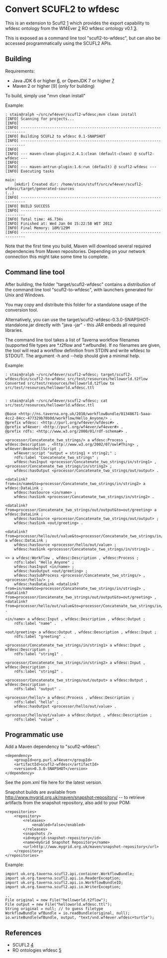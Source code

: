 Convert SCUFL2 to wfdesc
========================

This is an extension to Scufl2 [1] which provides the export capability
to wfdesc ontology from the Wf4Ever [2] RO wfdesc ontology v0.1 [3].

This is exposed as a command line tool "scufl2-to-wfdesc", but can also
be accessed programmatically using the SCUFL2 APIs.






Building
--------

Requirements:
 * Java JDK 6 or higher [6], or OpenJDK 7 or higher [7]
 * Maven 2 or higher [9]  (only for building)

To build, simply use "mvn clean install"

Example:

    : stain@ralph ~/src/wf4ever/scufl2-wfdesc;mvn clean install
    [INFO] Scanning for projects...
    [INFO]                                                                         
    [INFO] ------------------------------------------------------------------------
    [INFO] Building SCUFL2 to wfdesc 0.1-SNAPSHOT
    [INFO] ------------------------------------------------------------------------
    [INFO] 
    [INFO] --- maven-clean-plugin:2.4.1:clean (default-clean) @ scufl2-wfdesc ---
    [INFO] 
    [INFO] --- maven-antrun-plugin:1.6:run (default) @ scufl2-wfdesc ---
    [INFO] Executing tasks

    main:
        [mkdir] Created dir: /home/stain/stuff/src/wf4ever/scufl2-wfdesc/target/generated-sources
    (..)
    [INFO] ------------------------------------------------------------------------
    [INFO] BUILD SUCCESS
    [INFO] ------------------------------------------------------------------------
    [INFO] Total time: 46.734s
    [INFO] Finished at: Wed Jan 04 15:22:58 WET 2012
    [INFO] Final Memory: 18M/129M
    [INFO] ------------------------------------------------------------------------


Note that the first time you build, Maven will download several
required dependencies from Maven repositories. Depending on your network
connection this might take some time to complete.



Command line tool
-----------------

After building, the folder "target/scufl2-wfdesc" contains a
distribution of the command line tool "scufl2-to-wfdesc", with launchers
generated for Unix and Windows.

You may copy and distribute this folder for a standalone usage of the
conversion tool. 

Alternatively, you can use the
target/scufl2-wfdesc-0.3.0-SNAPSHOT-standalone.jar directly with 
"java -jar" - this JAR embeds all required libraries.

The command line tool takes a list of Taverna workflow filenames (supported file
types are *.t2flow and *.wfbundle). If no filenames are given, the tool
will read a workflow definition from STDIN and write wfdesc to STDOUT.
The argument -h  and --help should give a minimal help.



Example:

    : stain@ralph ~/src/wf4ever/scufl2-wfdesc; target/scufl2-wfdesc/bin/scufl2-to-wfdesc src/test/resources/helloworld.t2flow 
    Converted src/test/resources/helloworld.t2flow to src/test/resources/helloworld.wfdesc.ttl


    : stain@ralph ~/src/wf4ever/scufl2-wfdesc; cat src/test/resources/helloworld.wfdesc.ttl 

    @base <http://ns.taverna.org.uk/2010/workflowBundle/01348671-5aaa-4cc2-84cc-477329b70b0d/workflow/Hello_Anyone/> .
    @prefix wfdesc: <http://purl.org/wf4ever/wfdesc#> .
    @prefix wf4ever: <http://purl.org/wf4ever/wf4ever#> .
    @prefix rdfs: <http://www.w3.org/2000/01/rdf-schema#> .

    <processor/Concatenate_two_strings/> a wfdesc:Process , wfdesc:Description , <http://www.w3.org/2002/07/owl#Thing> , wf4ever:BeanshellScript ;
        wf4ever:script "output = string1 + string2;" ;
        rdfs:label "Concatenate_two_strings" ;
        wfdesc:hasInput <processor/Concatenate_two_strings/in/string1> , <processor/Concatenate_two_strings/in/string2> ;
        wfdesc:hasOutput <processor/Concatenate_two_strings/out/output> .

    <datalink?from=in/name&to=processor/Concatenate_two_strings/in/string2> a wfdesc:DataLink ;
        wfdesc:hasSource <in/name> ;
        wfdesc:hasSink <processor/Concatenate_two_strings/in/string2> .

    <datalink?from=processor/Concatenate_two_strings/out/output&to=out/greeting> a wfdesc:DataLink ;
        wfdesc:hasSource <processor/Concatenate_two_strings/out/output> ;
        wfdesc:hasSink <out/greeting> .

    <datalink?from=processor/hello/out/value&to=processor/Concatenate_two_strings/in/string1> a wfdesc:DataLink ;
        wfdesc:hasSource <processor/hello/out/value> ;
        wfdesc:hasSink <processor/Concatenate_two_strings/in/string1> .

    <> a wfdesc:Workflow , wfdesc:Description , wfdesc:Process ;
        rdfs:label "Hello_Anyone" ;
        wfdesc:hasInput <in/name> ;
        wfdesc:hasOutput <out/greeting> ;
        wfdesc:hasSubProcess <processor/Concatenate_two_strings/> , <processor/hello/> ;
        wfdesc:hasDataLink <datalink?from=in/name&to=processor/Concatenate_two_strings/in/string2> , <datalink?from=processor/Concatenate_two_strings/out/output&to=out/greeting> , <datalink?from=processor/hello/out/value&to=processor/Concatenate_two_strings/in/string1> .

    <in/name> a wfdesc:Input , wfdesc:Description , wfdesc:Output ;
        rdfs:label "name" .

    <out/greeting> a wfdesc:Output , wfdesc:Description , wfdesc:Input ;
        rdfs:label "greeting" .

    <processor/Concatenate_two_strings/in/string1> a wfdesc:Input , wfdesc:Description ;
        rdfs:label "string1" .

    <processor/Concatenate_two_strings/in/string2> a wfdesc:Input , wfdesc:Description ;
        rdfs:label "string2" .

    <processor/Concatenate_two_strings/out/output> a wfdesc:Output , wfdesc:Description ;
        rdfs:label "output" .

    <processor/hello/> a wfdesc:Process , wfdesc:Description ;
        rdfs:label "hello" ;
        wfdesc:hasOutput <processor/hello/out/value> .

    <processor/hello/out/value> a wfdesc:Output , wfdesc:Description ;
        rdfs:label "value" .



Programmatic use
----------------

Add a Maven dependency to "scufl2-wfdesc":

    <dependency>
        <groupId>org.purl.wf4ever</groupId>
        <artifactId>scufl2-wfdesc</artifactId>
        <version>0.3.0-SNAPSHOT</version>
    </dependency>

See the pom.xml file here for the latest version. 

Snapshot builds are available from
http://www.mygrid.org.uk/maven/snapshot-repository/
-- to retrieve artifacts from the snapshot repository, also add
to your POM:

    <repositories>
        <repository>
            <releases>
                <enabled>false</enabled>
            </releases>
            <snapshots />
            <id>mygrid-snapshot-repository</id>
            <name>myGrid Snapshot Repository</name>
            <url>http://www.mygrid.org.uk/maven/snapshot-repository</url>
        </repository>
    </repositories>




Example:

    import uk.org.taverna.scufl2.api.container.WorkflowBundle;
    import uk.org.taverna.scufl2.api.io.ReaderException;
    import uk.org.taverna.scufl2.api.io.WorkflowBundleIO;
    import uk.org.taverna.scufl2.api.io.WriterException;

    ..
    File original = new File("helloworld.t2flow");
    File output = new File("helloworld.wfdesc.ttl");
    String original = null; // to guess filetype
    WorkflowBundle wfBundle = io.readBundle(original, null);
    io.writeBundle(wfBundle, output, "text/vnd.wf4ever.wfdesc+turtle");





References
----------
 * SCUFL2 [4]
 * RO ontologies wfdesc [5]



[1]: https://github.com/mygrid/scufl2/
[2]: http://www.wf4ever-project.org/
[3]: https://github.com/wf4ever/ro/tree/0.1
[4]: http://www.mygrid.org.uk/dev/wiki/display/developer/2010-07+SCUFL2
[5]: http://www.wf4ever-project.org/wiki/display/docs/Research+Object+Vocabulary+Specification+v0.1
[6]: http://www.oracle.com/technetwork/java/javase/downloads/index.html
[7]: http://openjdk.java.net/install/
[8]: http://maven.apache.org/download.html

